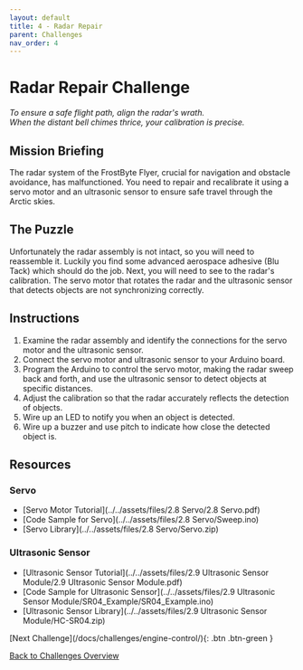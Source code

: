 ```yaml
---
layout: default
title: 4 - Radar Repair
parent: Challenges
nav_order: 4
---
```


# Radar Repair Challenge
_To ensure a safe flight path, align the radar's wrath._  
_When the distant bell chimes thrice, your calibration is precise._

## Mission Briefing
The radar system of the FrostByte Flyer, crucial for navigation and obstacle avoidance, has malfunctioned. You need to repair and recalibrate it using a servo motor and an ultrasonic sensor to ensure safe travel through the Arctic skies.

## The Puzzle
Unfortunately the radar assembly is not intact, so you will need to reassemble it. Luckily you find some advanced aerospace adhesive (Blu Tack) which should do the job. Next, you will need to see to the radar's calibration. The servo motor that rotates the radar and the ultrasonic sensor that detects objects are not synchronizing correctly.

## Instructions
1. Examine the radar assembly and identify the connections for the servo motor and the ultrasonic sensor.
2. Connect the servo motor and ultrasonic sensor to your Arduino board.
3. Program the Arduino to control the servo motor, making the radar sweep back and forth, and use the ultrasonic sensor to detect objects at specific distances.
4. Adjust the calibration so that the radar accurately reflects the detection of objects.
5. Wire up an LED to notify you when an object is detected.
6. Wire up a buzzer and use pitch to indicate how close the detected object is.

## Resources
### Servo
- [Servo Motor Tutorial](../../assets/files/2.8 Servo/2.8 Servo.pdf)
- [Code Sample for Servo](../../assets/files/2.8 Servo/Sweep.ino)
- [Servo Library](../../assets/files/2.8 Servo/Servo.zip)

### Ultrasonic Sensor
- [Ultrasonic Sensor Tutorial](../../assets/files/2.9 Ultrasonic Sensor Module/2.9 Ultrasonic Sensor Module.pdf)
- [Code Sample for Ultrasonic Sensor](../../assets/files/2.9 Ultrasonic Sensor Module/SR04_Example/SR04_Example.ino)
- [Ultrasonic Sensor Library](../../assets/files/2.9 Ultrasonic Sensor Module/HC-SR04.zip)

<span class="fs-8">
[Next Challenge](/docs/challenges/engine-control/){: .btn .btn-green }
</span>

[Back to Challenges Overview](/docs/challenges/)

